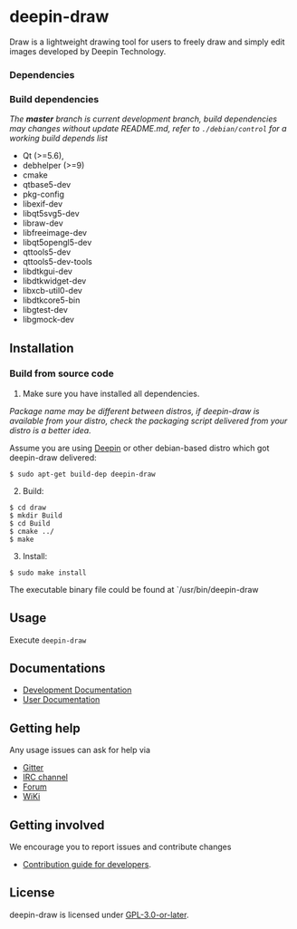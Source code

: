 # deepin-draw

Draw is a lightweight drawing tool for users to freely draw and simply edit images developed by Deepin Technology.

### Dependencies

### Build dependencies

_The **master** branch is current development branch, build dependencies may changes without update README.md, refer to `./debian/control` for a working build depends list_

* Qt (>=5.6),
* debhelper (>=9)
* cmake
* qtbase5-dev
* pkg-config
* libexif-dev
* libqt5svg5-dev
* libraw-dev
* libfreeimage-dev
* libqt5opengl5-dev
* qttools5-dev
* qttools5-dev-tools
* libdtkgui-dev
* libdtkwidget-dev
* libxcb-util0-dev
* libdtkcore5-bin
* libgtest-dev
* libgmock-dev

## Installation

### Build from source code

1. Make sure you have installed all dependencies.

_Package name may be different between distros, if deepin-draw is available from your distro, check the packaging script delivered from your distro is a better idea._

Assume you are using [Deepin](https://distrowatch.com/table.php?distribution=deepin) or other debian-based distro which got deepin-draw delivered:

``` shell
$ sudo apt-get build-dep deepin-draw
```

2. Build:

```
$ cd draw
$ mkdir Build
$ cd Build
$ cmake ../
$ make
```

3. Install:

```
$ sudo make install
```

The executable binary file could be found at `/usr/bin/deepin-draw

## Usage

Execute `deepin-draw`

## Documentations

 - [Development Documentation](https://linuxdeepin.github.io/)
 - [User Documentation](https://wikidev.uniontech.com/index.php?title=%E7%94%BB%E6%9D%BF) 

## Getting help

Any usage issues can ask for help via

* [Gitter](https://gitter.im/orgs/linuxdeepin/rooms)
* [IRC channel](https://webchat.freenode.net/?channels=deepin)
* [Forum](https://bbs.deepin.org)
* [WiKi](https://wiki.deepin.org/)

## Getting involved

We encourage you to report issues and contribute changes

* [Contribution guide for developers](https://github.com/linuxdeepin/developer-center/wiki/Contribution-Guidelines-for-Developers-en). 

## License

deepin-draw is licensed under [GPL-3.0-or-later](LICENSE.txt).
